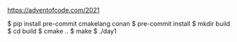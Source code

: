 https://adventofcode.com/2021

$ pip install pre-commit cmakelang conan
$ pre-commit install
$ mkdir build
$ cd build
$ cmake ..
$ make
$ ./day1
